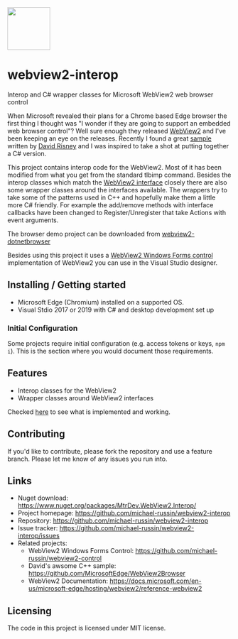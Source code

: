 <img src="https://github.com/michael-russin/webview2-interop/blob/master/new-microsoft-edge-icon.png" width="96">

# webview2-interop
Interop and C# wrapper classes for Microsoft WebView2 web browser control

When Microsoft revealed their plans for a Chrome based Edge browser the first thing I thought was "I wonder if they are going to support an embedded web browser control"?  Well sure enough they released [WebView2](https://docs.microsoft.com/en-us/microsoft-edge/hosting/webview2) and I've been keeping an eye on the releases.  Recently I found a great [sample](https://github.com/MicrosoftEdge/WebView2Browser) written by [David Risney](https://github.com/david-risney) and I was inspired to take a shot at putting together a C# version. 

This project contains interop code for the WebView2.  Most of it has been modified from what you get from the standard tlbimp command.  Besides the interop classes which match the [WebView2 interface](https://docs.microsoft.com/en-us/microsoft-edge/hosting/webview2/reference-webview2) closely there are also some wrapper classes around the interfaces available.  The wrappers try to take some of the patterns used in C++ and hopefully make them a little more C# friendly.   For example the add/remove methods with interface callbacks have been changed to Register/Unregister that take Actions with event arguments.  

The browser demo project can be downloaded from [webview2-dotnetbrowser](https://github.com/michael-russin/webview2-dotnetbrowser) 

Besides using this project it uses a [WebView2 Windows Forms control](https://github.com/michael-russin/webview2-control) implementation of WebView2 you can use in the Visual Studio designer. 

## Installing / Getting started

* Microsoft Edge (Chromium) installed on a supported OS.
* Visual Stdio 2017 or 2019 with C# and desktop development set up

### Initial Configuration

Some projects require initial configuration (e.g. access tokens or keys, `npm i`).
This is the section where you would document those requirements.

## Features

* Interop classes for the WebView2
* Wrapper classes around WebView2 interfaces

Checked [here](./implemented.md) to see what is implemented and working.

## Contributing

If you'd like to contribute, please fork the repository and use a feature
branch. Please let me know of any issues you run into.

## Links
- Nuget download: https://www.nuget.org/packages/MtrDev.WebView2.Interop/
- Project homepage: https://github.com/michael-russin/webview2-interop
- Repository: https://github.com/michael-russin/webview2-interop
- Issue tracker: https://github.com/michael-russin/webview2-interop/issues
- Related projects:
  - WebView2 Windows Forms Control: https://github.com/michael-russin/webview2-control
  - David's awsome C++ sample: https://github.com/MicrosoftEdge/WebView2Browser
  - WebView2 Documentation: https://docs.microsoft.com/en-us/microsoft-edge/hosting/webview2/reference-webview2


## Licensing

The code in this project is licensed under MIT license.
